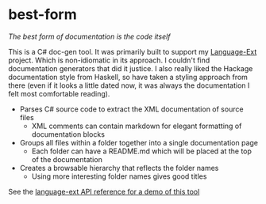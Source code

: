 # best-form

_The best form of documentation is the code itself_

This is a C# doc-gen tool.  It was primarily built to support my [Language-Ext](https://github.com/louthy/language-ext) project.  Which is non-idiomatic in its approach.  I couldn't find documentation generators that did it justice.  I also really liked the Hackage documentation style from Haskell, so have taken a styling approach from there (even if it looks a little dated now, it was always the documentation I felt most comfortable reading).

* Parses C# source code to extract the XML documentation of source files
  * XML comments can contain markdown for elegant formatting of documentation blocks
* Groups all files within a folder together into a single documentation page
  * Each folder can have a README.md which will be placed at the top of the documentation
* Creates a browsable hierarchy that reflects the folder names
  * Using more interesting folder names gives good titles



See the [language-ext API reference for a demo of this tool](https://louthy.github.io/language-ext/LanguageExt.Core/)
